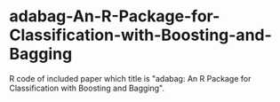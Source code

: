 # adabag-An-R-Package-for-Classification-with-Boosting-and-Bagging
R code of included paper which title is "adabag: An R Package for Classification with Boosting and Bagging".
